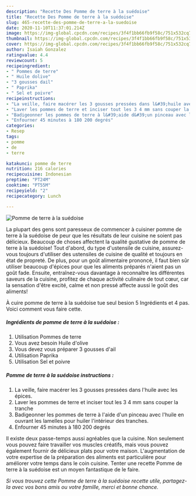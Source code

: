 ```yaml
---
description: "Recette Des Pomme de terre à la suédoise"
title: "Recette Des Pomme de terre à la suédoise"
slug: 465-recette-des-pomme-de-terre-a-la-suedoise
date: 2020-11-10T11:37:01.214Z
image: https://img-global.cpcdn.com/recipes/3f4f1bb66fb9f58c/751x532cq70/pomme-de-terre-a-la-suedoise-photo-principale-de-la-recette.jpg
thumbnail: https://img-global.cpcdn.com/recipes/3f4f1bb66fb9f58c/751x532cq70/pomme-de-terre-a-la-suedoise-photo-principale-de-la-recette.jpg
cover: https://img-global.cpcdn.com/recipes/3f4f1bb66fb9f58c/751x532cq70/pomme-de-terre-a-la-suedoise-photo-principale-de-la-recette.jpg
author: Isaiah Gonzalez
ratingvalue: 4.4
reviewcount: 5
recipeingredient:
- " Pommes de terre"
- " Huile dolive"
- "3 gousses dail"
- " Paprika"
- " Sel et poivre"
recipeinstructions:
- "La veille, faire macérer les 3 gousses pressées dans l&#39;huile avec les épices."
- "Laver les pommes de terre et inciser tout les 3 4 mm sans couper la tranche"
- "Badigeonner les pommes de terre à l&#39;aide d&#39;un pinceau avec l&#39;huile en ouvrant les lamelles pour huiler l&#39;intérieur des tranches."
- "Enfourner 45 minutes à 180 200 degrés"
categories:
- Resep
tags:
- pomme
- de
- terre

katakunci: pomme de terre 
nutrition: 216 calories
recipecuisine: Indonesian
preptime: "PT24M"
cooktime: "PT55M"
recipeyield: "2"
recipecategory: Lunch

---
```



![Pomme de terre à la suédoise](https://img-global.cpcdn.com/recipes/3f4f1bb66fb9f58c/751x532cq70/pomme-de-terre-a-la-suedoise-photo-principale-de-la-recette.jpg)

La plupart des gens sont paresseux de commencer à cuisiner pomme de terre à la suédoise de peur que les résultats de leur cuisine ne soient pas délicieux. Beaucoup de choses affectent la qualité gustative de pomme de terre à la suédoise! Tout d'abord, du type d'ustensile de cuisine, assurez-vous toujours d'utiliser des ustensiles de cuisine de qualité et toujours en état de propreté. De plus, pour un goût alimentaire prononcé, il faut bien sûr utiliser beaucoup d'épices pour que les aliments préparés n'aient pas un goût fade. Ensuite, entraînez-vous davantage à reconnaître les différentes saveurs de la cuisine, profitez de chaque activité culinaire de tout cœur, car la sensation d'être excité, calme et non pressé affecte aussi le goût des aliments!

<!--inarticleads1-->

À cuire pomme de terre à la suédoise tue seul besion 5 Ingrédients et 4 pas. Voici comment vous faire cette.

##### Ingrédients de pomme de terre à la suédoise :

1. Utilisation  Pommes de terre
1. Vous avez besoin  Huile d&#39;olive
1. Vous devez vous préparer 3 gousses d&#39;ail
1. Utilisation  Paprika
1. Utilisation  Sel et poivre




<!--inarticleads2-->

##### Pomme de terre à la suédoise instructions :

1. La veille, faire macérer les 3 gousses pressées dans l&#39;huile avec les épices.
1. Laver les pommes de terre et inciser tout les 3 4 mm sans couper la tranche
1. Badigeonner les pommes de terre à l&#39;aide d&#39;un pinceau avec l&#39;huile en ouvrant les lamelles pour huiler l&#39;intérieur des tranches.
1. Enfourner 45 minutes à 180 200 degrés




<!--inarticleads1-->

<p>
Il existe deux passe-temps aussi agréables que la cuisine. Non seulement vous pouvez faire travailler vos muscles créatifs, mais vous pouvez également fournir de délicieux plats pour votre maison. L'augmentation de votre expertise de la préparation des aliments est particulière pour améliorer votre temps dans le coin cuisine. Tenter une recette Pomme de terre à la suédoise est un moyen fantastique de le faire.
</p>

<p>
<i>Si vous trouvez cette Pomme de terre à la suédoise recette utile, partagez-la avec vos bons amis ou votre famille, merci et bonne chance.</i>
</p>
